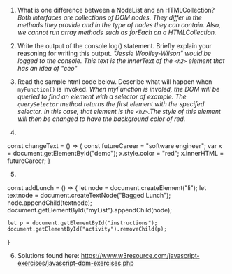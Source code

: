 1. What is one difference between a NodeList and an HTMLCollection?
   _Both interfaces are collections of DOM nodes. They differ in the methods they provide and in the type of nodes they can contain. Also, we cannot run array methods such as forEach on a HTMLCollection._ 

2. Write the output of the console.log() statement. Briefly explain your reasoning for writing this output. 
    _"Jessie Woolley-Wilson" would be logged to the console. This text is the innerText of the `<h2>` element that has an idea of "ceo"_


3. Read the sample html code below. Describe what will happen when `myFunction()` is invoked.
    _When myFunction is involed, the DOM will be queried to find an element with a selector of example. The `querySelector` method returns the first element with the specifed selector. In this case, that element is the `<h2>`.The style of this element will then be changed to have the background color of red._ 


4. 

const changeText = () => {
    const futureCareer = "software engineer";
    var x = document.getElementById("demo");
    x.style.color = "red";
    x.innerHTML = futureCareer;
}


5. 

const addLunch = () => {
    let node = document.createElement("li");
    let textnode = document.createTextNode("Bagged Lunch");
    node.appendChild(textnode);
    document.getElementById("myList").appendChild(node);

    let p = document.getElementById("instructions");
    document.getElementById("activity").removeChild(p);
}


6. Solutions found here: https://www.w3resource.com/javascript-exercises/javascript-dom-exercises.php